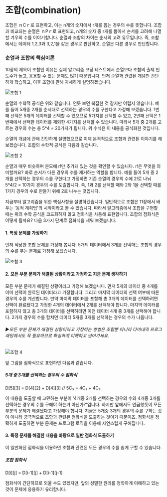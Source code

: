 # 조합(combination)
조합은 ｎCｒ로 표현하고, 이는 n개의 숫자에서 r개를 뽑는 경우의 수를 뜻합니다. 
조합과 비교되는 순열은 ｎPｒ로 표현되고, n개의 숫자 중 r개를 뽑아서 순서를 고려해 
나열할 겨우의 수를 이야기합니다. 순열과 조합의 차이는 순서의 고려 유무입니다. 
즉, 조합에서는 데이터 1,2,3과 3,2,1을 같은 경우로 판단하고, 순열은 다른 경우로 
판단합니다.

### 순열과 조합의 핵심이론
10장의 제목이 조합인 이유는 실제 알고리즘 코딩 테스트에서 순열보다 조합의 출제 빈도수가
높고, 응용할 수 있는 문제도 많기 때문입니다. 먼저 순열과 관련된 개념만 간단하게 
학습하고, 이후 조합에 관해 자세하게 설명하겠습니다.

![조합 1](https://github.com/leesulgi66/Algorithm/assets/107823688/378c7f03-afbe-48e6-a447-df0f73f0d654)

순열의 수학적 공식은 위와 같습니다. 언뜻 보면 복잡한 것 같지만 어렵지 않습니다. 
예를 들어 5개중 2개를 순서대로 선택하는 경우의 수를 구한다고 가정해 보겠습니다. 
1번째 선택은 5개의 데이터를 선택할 수 있으므로 5가지를 선택할 수 있고, 2번째 
선택은 1번째에서 선택한 데이터를 제외한 4가지를 선택할 수 있습니다. 따라서 5개 중 
2개를 고르는 경우의 수는 총 5*4 = 20가지가 됩니다. 위 수식은 이 내용을 공식화한 
것입니다.

순열의 개념에 관해 간단하게 설명했으므로 이제 본격적으로 조합과 관련된 이야기를 
해보겠습니다. 조합의 수학적 공식은 다음과 같습니다.

![조합 2](https://github.com/leesulgi66/Algorithm/assets/107823688/25cad1ae-a9d8-4119-999e-7cb63eb4048f)

순열과 매우 비슷하며 분모에 r!만 추가돼 있는 것을 확인할 수 있습니다. r!은 무엇을 
의미할까요? 바로 순서가 다른 경우의 수를 제거하는 역할을 합니다. 예를 들어 5개 중 
2개를 선택하는 경우의 수를 구한다고 가정하면 기존 순열의 경우의 수에 2!로 나눠 
5*4/2 = 10가지 경우의 수를 도출합니다. 즉, 1과 2를 선택할 때와 2와 1을 선택할 때를 
1가지 경우의 수로 만들기 위해 2로 나누는 것입니다.

지금부터 알고리즘을 위한 핵심사항을 설명하겠습니다. 일반적으로 조합은 11장에서 배우는 
'동적 계획법'의 시작이라고 볼 수 있습니다. 따라서 알고리즘에서 조합을 구현할 때는 
위의 수학 공식을 코드화하지 않고 점화식을 사용해 표현합니다. 조합의 점화식은 어떻게 
될까요? 다음 3가지 단계로 점화식을 세워 보겠습니다.

#### 1. 특정 문제를 가정하기
먼저 적당한 조합 문제를 가정해 봅니다. 5개의 데이터에서 3개를 선택하는 조합의 경우의 
수를 푸는 문제로 가정해 보겠습니다.

![조합 3](https://github.com/leesulgi66/Algorithm/assets/107823688/d859376c-4d1f-49a7-a01b-48585b2a81fe)

#### 2. 모든 부분 문제가 해결된 상황이라고 가정하고 지금 문제 생각하기
모든 부분 문제가 해결된 상황이라고 가정해 보겠습니다. 먼저 5개의 데이터 중 4개를 
이미 선택이 완료된 데이터라고 가정합니다. 그리고 마지막 데이터의 선택 여부에 따른 
경우의 수를 계산합니다. 만약 마지막 데이터를 포함해 총 3개의 데이터를 선택하려면 
선택이 완료됐다고 가정한 4개의 데이터에서 2개를 선택해야 합니다. 마지막 데이터를 
포함하지 않고 총 3개의 데이터를 선택하려면 이전 데이터 4개 중 3개를 선택해야 합니다. 
2가지 경우의 수를 합치면 데이터 5개중 3개를 선택하는 경우의 수가 나옵니다.
###### ▶모든 부분 문제가 해결된 상황이라고 가정하는 방법은 조합뿐 아니라 다이내믹 프로그래밍에서도 꼭 필요하므로 확실하게 이해하고 넘어가세요.

![조합 4](https://github.com/leesulgi66/Algorithm/assets/107823688/a2840d69-0a13-42af-9904-953db6ac7d37)

앞 그림을 점화식으로 표현하면 다음과 같습니다.

##### 5개 중 3개를 선택하는 경우의 수 점화식
D[5][3] = D[4][2] + D[4][3]    // 5C₃ = 4C₂ + 4C₃

이 내용을 도출할 때 고민하는 부분이 '4개중 2개를 선택하는 경우의 수와 4개중 3개를 
선택하는 경우의 수를 구해야 하는거 아닌가?'입니다. 하지만 앞에서도 언급했듯이 
모든 부분의 문제가 해결됐다고 가정해야 합니다. 지금은 5개중 3개의 경우의 수를 
구하는 것이 아니라 궁극적으로 조합과 관련된 점화식을 도출하는 것이기 때문이죠. 
점화식을 정확하게 도출하면 부분 문제는 프로그램 로직을 이용해 자연스럽게 구해집니다. 

#### 3. 특정 문제를 해결한 내용을 바탕으로 일반 점화식 도출하기
이 일반화된 점화식을 이용하면 조합과 관련된 모든 경우의 수를 쉽게 구할 수 있습니다. 

##### 조합 점화식
D[i][j] = D[i-1][j] + D[i-1][j-1]

점화식이 간단하므로 외울 수도 있겠지만, 앞의 성멸한 원리를 정학하게 이해하고 있는 것이 
문제에 응용하기 유리합니다.
